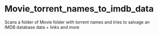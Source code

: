 Movie_torrent_names_to_imdb_data
================================

Scans a folder of Movie folder with torrent names and tries to salvage an IMDB database data + links and more
